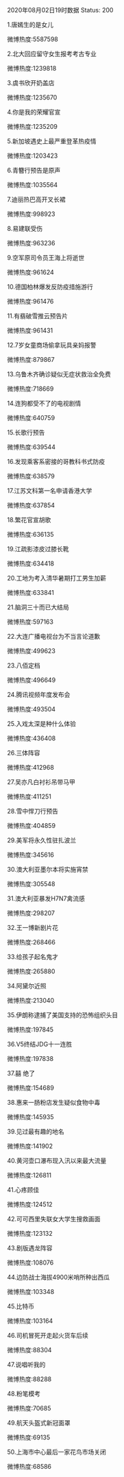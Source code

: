 2020年08月02日19时数据
Status: 200

1.唐嫣生的是女儿

微博热度:5587598

2.北大回应留守女生报考考古专业

微博热度:1239818

3.虞书欣开奶盖店

微博热度:1235670

4.你是我的荣耀官宣

微博热度:1235209

5.新加坡遇史上最严重登革热疫情

微博热度:1203423

6.青簪行预告是原声

微博热度:1035564

7.迪丽热巴高开叉长裙

微博热度:998923

8.易建联受伤

微博热度:963236

9.空军原司令员王海上将逝世

微博热度:961624

10.德国柏林爆发反防疫措施游行

微博热度:961476

11.有翡破雪推云预告片

微博热度:961431

12.7岁女童商场偷拿玩具亲妈报警

微博热度:879867

13.乌鲁木齐确诊疑似无症状救治全免费

微博热度:718669

14.连狗都受不了的电视剧情

微博热度:640759

15.长歌行预告

微博热度:639544

16.发现乘客系密接的哥教科书式防疫

微博热度:638579

17.江苏文科第一名申请香港大学

微博热度:637854

18.繁花官宣胡歌

微博热度:636135

19.江疏影漆皮过膝长靴

微博热度:634418

20.工地为考入清华暑期打工男生加薪

微博热度:633841

21.脑洞三十而已大结局

微博热度:597163

22.大连广播电视台为不当言论道歉

微博热度:499623

23.八佰定档

微博热度:496649

24.腾讯视频年度发布会

微博热度:493504

25.入戏太深是种什么体验

微博热度:436408

26.三体阵容

微博热度:412968

27.吴亦凡白衬衫吊带马甲

微博热度:411251

28.雪中悍刀行预告

微博热度:404859

29.美军将永久性驻扎波兰

微博热度:345616

30.澳大利亚墨尔本将实施宵禁

微博热度:305548

31.澳大利亚暴发H7N7禽流感

微博热度:298207

32.王一博新剧片花

微博热度:268466

33.给孩子起名鬼才

微博热度:265880

34.阿黛尔近照

微博热度:213040

35.伊朗称逮捕了美国支持的恐怖组织头目

微博热度:197845

36.V5终结JDG十一连胜

微博热度:197838

37.囍 绝了

微博热度:154689

38.惠来一肠粉店发生疑似食物中毒

微博热度:145935

39.见过最有趣的地名

微博热度:141902

40.黄河壶口瀑布现入汛以来最大流量

微博热度:126811

41.心疼顾佳

微博热度:124512

42.可可西里失联女大学生搜救画面

微博热度:123132

43.剧版遇龙阵容

微博热度:108076

44.边防战士海拔4900米哨所种出西瓜

微博热度:103348

45.比特币

微博热度:103164

46.司机冒死开走起火货车后续

微博热度:88304

47.说唱听我的

微博热度:88288

48.粉笔模考

微博热度:70685

49.航天头盔式新冠面罩

微博热度:69135

50.上海市中心最后一家花鸟市场关闭

微博热度:68586

